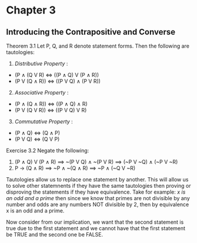 # Chapter 3 
## Introducing the Contrapositive and Converse

Theorem 3.1
Let P, Q, and R denote statement forms. Then the following are tautologies:

1. *Distributive Property* :
  - (P ∧ (Q V R) <=> ((P ∧ Q) V (P ∧ R))
  - (P V (Q ∧ R)) <=> ((P V Q) ∧ (P V R))
2. *Associative Property* :
  - (P ∧ (Q ∧ R)) <=> ((P ∧ Q) ∧ R)
  - (P V (Q V R)) <=> ((P V Q) V R)
3. *Commutative Property* :
  - (P ∧ Q) <=> (Q ∧ P)
  - (P V Q) <=> (Q V P)

Exercise 3.2
Negate the following:
  1. (P ∧ Q) V (P ∧ R) ==> ~(P V Q) ∧ ~(P V R) ==> (~P V ~Q) ∧ (~P V ~R)
  2. P -> (Q ∧ R) ==> ~P ∧ ~(Q ∧ R) ==> ~P ∧ (~Q V ~R)

Tautologies allow us to replace one statement by another. This will allow us to solve other statemnents if they have the same tautologies then proving or disproving the statements if they have equivalence.
Take for example: *x is an odd and a prime* then since we know that primes are not divisible by any number and odds are any numbers NOT divisible by 2, then by equivalence x is an odd and a prime.

Now consider from our implication, we want that the second statement is true due to the first statement and we cannot have that the first statement be TRUE and the second one be FALSE. 
